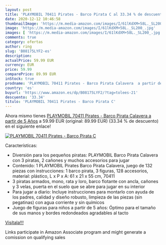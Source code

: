 ```yaml
---
layout: post
title: 'PLAYMOBIL 70411 Pirates - Barco Pirata C al 33.34 % de descuento'
date: 2020-12-12 10:46:58
thumbnailImage: 'https://m.media-amazon.com/images/I/61lKdXM+58L._SL200_.jpg'
image: 'https://m.media-amazon.com/images/I/61lKdXM+58L._SL200_.jpg'
images: [ 'https://m.media-amazon.com/images/I/61lKdXM+58L._SL200_.jpg' ]
comments: true
category: ofertas
author: ring
slug: 'B08175LYF2-es'
description:
actualPrice: 59.99 EUR
currency: EUR
price: 59.99
comparePrice: 89.99 EUR
inStock: true
prodname: 'PLAYMOBIL 70411 Pirates - Barco Pirata Calavera  a partir de 5 Años'
country: 'es'
buyurl: 'https://www.amazon.es/dp/B08175LYF2/?tag=tolees-21'
descuento: '33.34'
titulo: 'PLAYMOBIL 70411 Pirates - Barco Pirata C'
---
```


Ahora mismo tienes [PLAYMOBIL 70411 Pirates - Barco Pirata Calavera  a partir de 5 Años](https://www.amazon.es/dp/B08175LYF2/?tag=tolees-21) a 59.99 EUR (original: 89.99 EUR) (33.34 %  de descuento) en el siguiente enlace!

[![PLAYMOBIL 70411 Pirates - Barco Pirata C](https://m.media-amazon.com/images/I/61lKdXM+58L._SL200_.jpg)](https://www.amazon.es/dp/B08175LYF2/?tag=tolees-21)

Características:

- Diversión para los pequeños piratas: PLAYMOBIL Barco Pirata Calavera con 3 piratas, 2 cañones y muchos accesorios para jugar
- Contenido: 1 PLAYMOBIL Pirates Barco Pirata Calavera, juego de 132 piezas con instrucciones: 1 barco pirata, 3 figuras, 128 accesorios, material: plástico, L x P x A: 61 x 21 x 55 cm, 70411
- 3 piratas armados, mono, rata y loro, barco flotante con ancla, cañones y 3 velas, puerta en el suelo que se abre para jugar en su interior
- Para jugar a diario: Incluye instrucciones para montarlo con ayuda de los padres, calidad y diseño robusto, limpieza de las piezas (sin pegatinas) con agua corriente y sin químicos
- Juego de figuras para niños a partir de 5 años: Óptimo para el tamaño de sus manos y bordes redondeados agradables al tacto

[Visítala!!!](https://www.amazon.es/dp/B08175LYF2/?tag=tolees-21)

Links participate in Amazon Associate program and might generate a comission on qualifying sales
